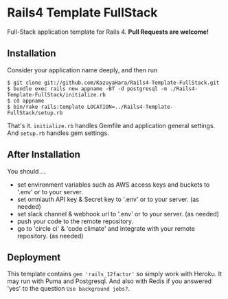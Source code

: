 # Rails4 Template FullStack
Full-Stack application template for Rails 4. **Pull Requests are welcome!**

## Installation
Consider your application name deeply, and then run

```
$ git clone git://github.com/KazuyaHara/Rails4-Template-FullStack.git
$ bundle exec rails new appname -BT -d postgresql -m ./Rails4-Template-FullStack/initialize.rb
$ cd appname
$ bin/rake rails:template LOCATION=../Rails4-Template-FullStack/setup.rb
```

That's it. ```initialize.rb``` handles Gemfile and application general settings. And ```setup.rb``` handles gem settings.

## After Installation
You should ...
- set environment variables such as AWS access keys and buckets to '.env' or to your server.
- set omniauth API key & Secret key to '.env' or to your server. (as needed)
- set slack channel & webhook url to '.env' or to your server. (as needed)
- push your code to the remote repository.
- go to 'circle ci' & 'code climate' and integrate with your remote repository. (as needed)

## Deployment
This template contains ```gem 'rails_12factor'``` so simply work with Heroku. It may run with Puma and Postgresql. And also with Redis if you answered 'yes' to the question ```Use background jobs?```.
